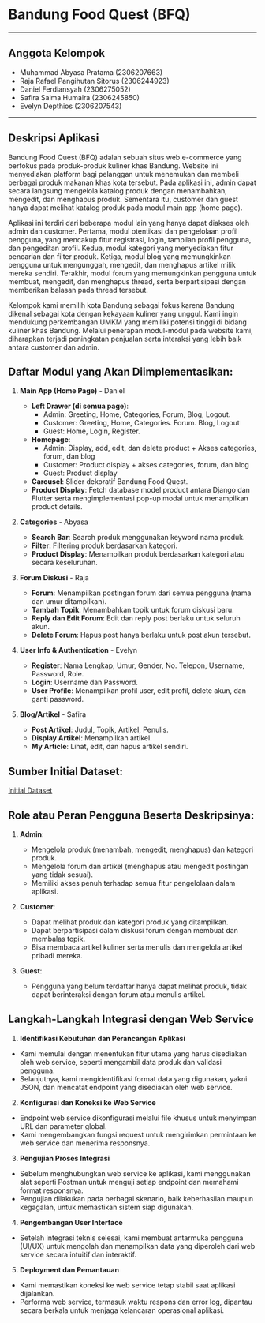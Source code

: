 
# Bandung Food Quest (BFQ)

---

## Anggota Kelompok
- Muhammad Abyasa Pratama (2306207663)
- Raja Rafael Pangihutan Sitorus (2306244923)
- Daniel Ferdiansyah (2306275052)
- Safira Salma Humaira (2306245850)
- Evelyn Depthios (2306207543)

---

## Deskripsi Aplikasi
Bandung Food Quest (BFQ) adalah sebuah situs web e-commerce yang berfokus pada produk-produk kuliner khas Bandung. Website ini menyediakan platform bagi pelanggan untuk menemukan dan membeli berbagai produk makanan khas kota tersebut. Pada aplikasi ini, admin dapat secara langsung mengelola katalog produk dengan menambahkan, mengedit, dan menghapus produk. Sementara itu, customer dan guest hanya dapat melihat katalog produk pada modul main app (home page).

Aplikasi ini terdiri dari beberapa modul lain yang hanya dapat diakses oleh admin dan customer. Pertama, modul otentikasi dan pengelolaan profil pengguna, yang mencakup fitur registrasi, login, tampilan profil pengguna, dan pengeditan profil. Kedua, modul kategori yang menyediakan fitur pencarian dan filter produk. Ketiga, modul blog yang memungkinkan pengguna untuk mengunggah, mengedit, dan menghapus artikel milik mereka sendiri. Terakhir, modul forum yang memungkinkan pengguna untuk membuat, mengedit, dan menghapus thread, serta berpartisipasi dengan memberikan balasan pada thread tersebut.

Kelompok kami memilih kota Bandung sebagai fokus karena Bandung dikenal sebagai kota dengan kekayaan kuliner yang unggul. Kami ingin mendukung perkembangan UMKM yang memiliki potensi tinggi di bidang kuliner khas Bandung. Melalui penerapan modul-modul pada website kami, diharapkan terjadi peningkatan penjualan serta interaksi yang lebih baik antara customer dan admin.

## Daftar Modul yang Akan Diimplementasikan:
1. **Main App (Home Page)** - Daniel
   - **Left Drawer (di semua page)**:
        - Admin: Greeting, Home, Categories, Forum, Blog, Logout.
        - Customer: Greeting, Home, Categories. Forum. Blog, Logout
        - Guest: Home, Login, Register.
   - **Homepage**:
        - Admin: Display, add, edit, dan delete product + Akses categories, forum, dan blog
        - Customer: Product display + akses categories, forum, dan blog
        - Guest: Product display
   - **Carousel**: Slider dekoratif Bandung Food Quest.
   - **Product Display**: Fetch database model product antara Django dan Flutter serta mengimplementasi pop-up modal untuk menampilkan product details.

2. **Categories** - Abyasa
   - **Search Bar**: Search produk menggunakan keyword nama produk.
   - **Filter**: Filtering produk berdasarkan kategori.
   - **Product Display**: Menampilkan produk berdasarkan kategori atau secara keseluruhan.

3. **Forum Diskusi** - Raja
   - **Forum**: Menampilkan postingan forum dari semua pengguna (nama dan umur ditampilkan).
   - **Tambah Topik**: Menambahkan topik untuk forum diskusi baru.
   - **Reply dan Edit Forum**: Edit dan reply post berlaku untuk seluruh akun.
   - **Delete Forum**: Hapus post hanya berlaku untuk post akun tersebut.

4. **User Info & Authentication** - Evelyn
   - **Register**: Nama Lengkap, Umur, Gender, No. Telepon, Username, Password, Role.
   - **Login**: Username dan Password.
   - **User Profile**: Menampilkan profil user, edit profil, delete akun, dan ganti password.

5. **Blog/Artikel** - Safira
   - **Post Artikel**: Judul, Topik, Artikel, Penulis.
   - **Display Artikel**: Menampilkan artikel.
   - **My Article**: Lihat, edit, dan hapus artikel sendiri.

## Sumber Initial Dataset:
[Initial Dataset](https://docs.google.com/spreadsheets/d/17DGOKHDmYB2t5OF1HMo6wjNFQnZkCA3M83gFQPy6X2A/edit?gid=0#gid=0)

## Role atau Peran Pengguna Beserta Deskripsinya:
1. **Admin**:
   - Mengelola produk (menambah, mengedit, menghapus) dan kategori produk.
   - Mengelola forum dan artikel (menghapus atau mengedit postingan yang tidak sesuai).
   - Memiliki akses penuh terhadap semua fitur pengelolaan dalam aplikasi.

2. **Customer**:
   - Dapat melihat produk dan kategori produk yang ditampilkan.
   - Dapat berpartisipasi dalam diskusi forum dengan membuat dan membalas topik.
   - Bisa membaca artikel kuliner serta menulis dan mengelola artikel pribadi mereka.

3. **Guest**:
   - Pengguna yang belum terdaftar hanya dapat melihat produk, tidak dapat berinteraksi dengan forum atau menulis artikel.
  
## Langkah-Langkah Integrasi dengan Web Service
1. **Identifikasi Kebutuhan dan Perancangan Aplikasi**
- Kami memulai dengan menentukan fitur utama yang harus disediakan oleh web service, seperti mengambil data produk dan validasi pengguna.
- Selanjutnya, kami mengidentifikasi format data yang digunakan, yakni JSON, dan mencatat endpoint yang disediakan oleh web service.

2. **Konfigurasi dan Koneksi ke Web Service**
- Endpoint web service dikonfigurasi melalui file khusus untuk menyimpan URL dan parameter global.
- Kami mengembangkan fungsi request untuk mengirimkan permintaan ke web service dan menerima responsnya.

3. **Pengujian Proses Integrasi**
- Sebelum menghubungkan web service ke aplikasi, kami menggunakan alat seperti Postman untuk menguji setiap endpoint dan memahami format responsnya.
- Pengujian dilakukan pada berbagai skenario, baik keberhasilan maupun kegagalan, untuk memastikan sistem siap digunakan.

4. **Pengembangan User Interface**
- Setelah integrasi teknis selesai, kami membuat antarmuka pengguna (UI/UX) untuk mengolah dan menampilkan data yang diperoleh dari web service secara intuitif dan interaktif.

5. **Deployment dan Pemantauan**
- Kami memastikan koneksi ke web service tetap stabil saat aplikasi dijalankan.
- Performa web service, termasuk waktu respons dan error log, dipantau secara berkala untuk menjaga kelancaran operasional aplikasi.
